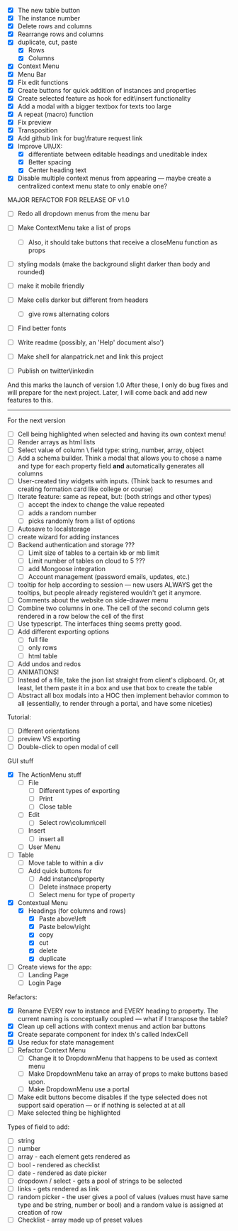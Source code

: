 - [x] The new table button
- [x] The instance number
- [x] Delete rows and columns
- [x] Rearrange rows and columns
- [x] duplicate, cut, paste
  - [x] Rows
  - [x] Columns
- [x] Context Menu
- [x] Menu Bar
- [x] Fix edit functions
- [x] Create buttons for quick addition of instances and properties
- [x] Create selected feature as hook for edit\insert functionality
- [x] Add a modal with a bigger textbox for texts too large
- [x] A repeat (macro) function
- [x] Fix preview
- [x] Transposition
- [x] Add github link for bug\frature request link
- [x] Improve UI\UX:
  - [x] differentiate between editable headings and uneditable index
  - [x] Better spacing
  - [x] Center heading text
- [x] Disable multiple context menus from appearing — maybe create a centralized context menu state to only enable one?

MAJOR REFACTOR FOR RELEASE OF v1.0

- [ ] Redo all dropdown menus from the menu bar
- [ ] Make ContextMenu take a list of props
  - [ ] Also, it should take buttons that receive a closeMenu function as props
- [ ] styling modals (make the background slight darker than body and rounded)
- [ ] make it mobile friendly
- [ ] Make cells darker but different from headers
  - [ ] give rows alternating colors
- [ ] Find better fonts

- [ ] Write readme (possibly, an 'Help' document also')
- [ ] Make shell for alanpatrick.net and link this project
- [ ] Publish on twitter\linkedin

And this marks the launch of version 1.0
After these, I only do bug fixes and will prepare for the next project.
Later, I will come back and add new features to this.

---

For the next version

- [ ] Cell being highlighted when selected and having its own context menu!
- [ ] Render arrays as html lists
- [ ] Select value of column \ field type: string, number, array, object
- [ ] Add a schema builder. Think a modal that allows you to chose a name and type for each property field **and** automatically generates all columns
- [ ] User-created tiny widgets with inputs. (Think back to resumes and creating formation card like college or course)
- [ ] Iterate feature: same as repeat, but: (both strings and other types)
  - [ ] accept the index to change the value repeated
  - [ ] adds a random number
  - [ ] picks randomly from a list of options
- [ ] Autosave to localstorage
- [ ] create wizard for adding instances
- [ ] Backend authentication and storage ???
  - [ ] Limit size of tables to a certain kb or mb limit
  - [ ] Limit number of tables on cloud to 5 ???
  - [ ] add Mongoose integration
  - [ ] Account management (password emails, updates, etc.)
- [ ] tooltip for help according to session — new users ALWAYS get the tooltips, but people already registered wouldn't get it anymore.
- [ ] Comments about the website on side-drawer menu
- [ ] Combine two columns in one. The cell of the second column gets rendered in a row below the cell of the first
- [ ] Use typescript. The interfaces thing seems pretty good.
- [ ] Add different exporting options
  - [ ] full file
  - [ ] only rows
  - [ ] html table
- [ ] Add undos and redos
- [ ] ANIMATIONS!
- [ ] Instead of a file, take the json list straight from client's clipboard. Or, at least, let them paste it in a box and use that box to create the table
- [ ] Abstract all box modals into a HOC then implement behavior common to all (essentially, to render through a portal, and have some niceties)

Tutorial:

- [ ] Different orientations
- [ ] preview VS exporting
- [ ] Double-click to open modal of cell

GUI stuff

- [x] The ActionMenu stuff
  - [ ] File
    - [ ] Different types of exporting
    - [ ] Print
    - [ ] Close table
  - [ ] Edit
    - [ ] Select row\column\cell
  - [ ] Insert
    - [ ] insert all
  - [ ] User Menu
- [ ] Table
  - [ ] Move table to within a div
  - [ ] Add quick buttons for
    - [ ] Add instance\property
    - [ ] Delete instnace property
    - [ ] Select menu for type of property
- [x] Contextual Menu
  - [x] Headings (for columns and rows)
    - [x] Paste above\left
    - [x] Paste below\right
    - [x] copy
    - [x] cut
    - [x] delete
    - [x] duplicate
- [ ] Create views for the app:
  - [ ] Landing Page
  - [ ] Login Page

Refactors:

- [x] Rename EVERY row to instance and EVERY heading to property. The current naming is conceptually coupled — what if I transpose the table?
- [x] Clean up cell actions with context menus and action bar buttons
- [x] Create separate component for index th's called IndexCell
- [x] Use redux for state management
- [ ] Refactor Context Menu
  - [ ] Change it to DropdownMenu that happens to be used as context menu
  - [ ] Make DropdownMenu take an array of props to make buttons based upon.
  - [ ] Make DropdownMenu use a portal
- [ ] Make edit buttons become disables if the type selected does not support said operation — or if nothing is selected at at all
- [ ] Make selected thing be highlighted

Types of field to add:

- [ ] string
- [ ] number
- [ ] array - each element gets rendered as <li>
- [ ] bool - rendered as checklist
- [ ] date - rendered as date picker
- [ ] dropdown / select - gets a pool of strings to be selected
- [ ] links - gets rendered as link
- [ ] random picker - the user gives a pool of values (values must have same type and be string, number or bool) and a random value is assigned at creation of row
- [ ] Checklist - array made up of preset values
